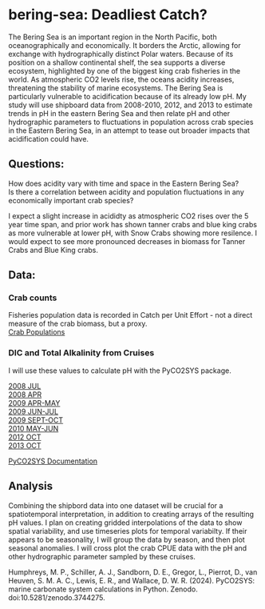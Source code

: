 # bering-sea: Deadliest Catch?
The Bering Sea is an important region in the North Pacific, both oceanographically and economically. It borders the Arctic, allowing for exchange with hydrographically distinct Polar waters. Because of its position on a shallow continental shelf, the sea supports a diverse ecosystem, highlighted by one of the biggest king crab fisheries in the world. As atmospheric CO2 levels rise, the oceans acidity increases, threatening the stability of marine ecosystems. The Bering Sea is particularly vulnerable to acidification because of its already low pH. My study will use shipboard data from 2008-2010, 2012, and 2013 to estimate trends in pH in the eastern Bering Sea and then relate pH and other hydrographic parameters to fluctuations in population across crab species in the Eastern Bering Sea, in an attempt to tease out broader impacts that acidification could have.

## Questions:

 How does acidity vary with time and space in the Eastern Bering Sea?<br>
 Is there a correlation between acidity and population fluctuations in any economically important crab species?<br>

I expect a slight increase in acididty as atmospheric CO2 rises over the 5 year time span, and prior work has shown tanner crabs and blue king crabs as more vulnerable at lower pH, with Snow Crabs showing more resilence. I would expect to see more pronounced decreases in biomass for Tanner Crabs and Blue King crabs.

## Data:

### Crab counts
Fisheries population data is recorded in Catch per Unit Effort - not a direct measure of the crab biomass, but a proxy. <br>
[Crab Populations](https://apps-afsc.fisheries.noaa.gov/maps/crabmap/crabmap.html) <br>

### DIC and Total Alkalinity from Cruises
I will use these values to calculate pH with the PyCO2SYS package.

[2008 JUL](https://www.ncei.noaa.gov/data/oceans/ncei/ocads/metadata/0144981.html) <br>
[2008 APR](https://www.ncei.noaa.gov/data/oceans/ncei/ocads/metadata/0144549.html) <br>
[2009 APR-MAY](https://www.ncei.noaa.gov/data/oceans/ncei/ocads/metadata/0189648.html) <br>
[2009 JUN-JUL](https://www.ncei.noaa.gov/data/oceans/ncei/ocads/metadata/0189660.html) <br>
[2009 SEPT-OCT](https://www.ncei.noaa.gov/data/oceans/ncei/ocads/metadata/0189662.html) <br>
[2010 MAY-JUN](https://www.ncei.noaa.gov/data/oceans/ncei/ocads/metadata/0189661.html) <br>
[2012 OCT](https://www.ncei.noaa.gov/data/oceans/ncei/ocads/metadata/0157265.html) <br>
[2013 OCT](https://www.ncei.noaa.gov/data/oceans/ncei/ocads/metadata/0157335.html) <br>

[PyCO2SYS Documentation](https://pyco2sys.readthedocs.io/en/latest/)

## Analysis
Combining the shipbord data into one dataset will be crucial for a spatiotemporal interpretation, in addition to creating arrays of the resulting pH values. I plan on creating gridded interpolations of the data to show spatial variability, and use timeseries plots for temporal variabilty. If their appears to be seasonality, I will group the data by season, and then plot seasonal anomalies. I will cross plot the crab CPUE data with the pH and other hydrographic parameter sampled by these cruises. <br>

Humphreys, M. P., Schiller, A. J., Sandborn, D. E., Gregor, L., Pierrot, D., van Heuven, S. M. A. C., Lewis, E. R., and Wallace, D. W. R. (2024). PyCO2SYS: marine carbonate system calculations in Python. Zenodo. doi:10.5281/zenodo.3744275.

